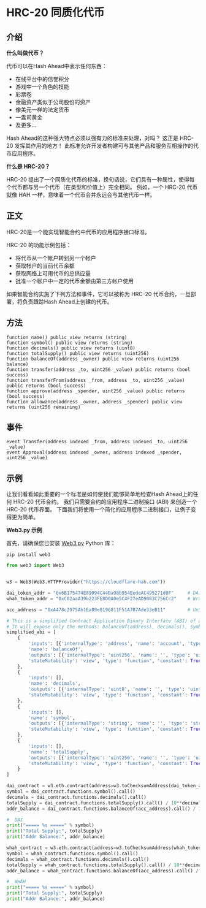 # HRC-20 同质化代币

## 介绍 <a href="#introduction" id="introduction"></a>

**什么叫做代币？**

代币可以在Hash Ahead中表示任何东西：

* 在线平台中的信誉积分
* 游戏中一个角色的技能
* 彩票卷
* 金融资产类似于公司股份的资产
* 像美元一样的法定货币
* 一盎司黄金
* 及更多...

Hash Ahead的这种强大特点必须以强有力的标准来处理，对吗？ 这正是 HRC-20 发挥其作用的地方！ 此标准允许开发者构建可与其他产品和服务互相操作的代币应用程序。

**什么是 HRC-20？**

HRC-20 提出了一个同质化代币的标准，换句话说，它们具有一种属性，使得每个代币都与另一个代币（在类型和价值上）完全相同。 例如，一个 HRC-20 代币就像 HAH 一样，意味着一个代币会并永远会与其他代币一样。

## 正文

HRC-20是一个能实现智能合约中代币的应用程序接口标准。

HRC-20 的功能示例包括：

* 将代币从一个帐户转到另一个帐户
* 获取帐户的当前代币余额
* 获取网络上可用代币的总供应量
* 批准一个帐户中一定的代币金额由第三方帐户使用

如果智能合约实施了下列方法和事件，它可以被称为 HRC-20 代币合约，一旦部署，将负责跟踪Hash Ahead上创建的代币。

## 方法

```
function name() public view returns (string)
function symbol() public view returns (string)
function decimals() public view returns (uint8)
function totalSupply() public view returns (uint256)
function balanceOf(address _owner) public view returns (uint256 balance)
function transfer(address _to, uint256 _value) public returns (bool success)
function transferFrom(address _from, address _to, uint256 _value) public returns (bool success)
function approve(address _spender, uint256 _value) public returns (bool success)
function allowance(address _owner, address _spender) public view returns (uint256 remaining)
```

## 事件

```
event Transfer(address indexed _from, address indexed _to, uint256 _value)
event Approval(address indexed _owner, address indexed _spender, uint256 _value)
```

## 示例

让我们看看如此重要的一个标准是如何使我们能够简单地检查Hash Ahead上的任何 HRC-20 代币合约。 我们只需要合约的应用程序二进制接口 (ABI) 来创造一个 HRC-20 代币界面。 下面我们将使用一个简化的应用程序二进制接口，让例子变得更为简单。

**Web3.py 示例**

首先，请确保您已安装 [Web3.py](https://web3py.readthedocs.io/en/stable/quickstart.html#installation) Python 库：

```
pip install web3
```

```python
from web3 import Web3


w3 = Web3(Web3.HTTPProvider("https://cloudflare-hah.com"))

dai_token_addr = "0x6B175474E89094C44Da98b954EedeAC495271d0F"     # DAI
whah_token_addr = "0xC02aaA39b223FE8D0A0e5C4F27eAD9083C756Cc2"    # Wrapped WHAH

acc_address = "0xA478c2975Ab1Ea89e8196811F51A7B7Ade33eB11"        # Uniswap V2: DAI 2

# This is a simplified Contract Application Binary Interface (ABI) of an HRC-20 Token Contract.
# It will expose only the methods: balanceOf(address), decimals(), symbol() and totalSupply()
simplified_abi = [
    {
        'inputs': [{'internalType': 'address', 'name': 'account', 'type': 'address'}],
        'name': 'balanceOf',
        'outputs': [{'internalType': 'uint256', 'name': '', 'type': 'uint256'}],
        'stateMutability': 'view', 'type': 'function', 'constant': True
    },
    {
        'inputs': [],
        'name': 'decimals',
        'outputs': [{'internalType': 'uint8', 'name': '', 'type': 'uint8'}],
        'stateMutability': 'view', 'type': 'function', 'constant': True
    },
    {
        'inputs': [],
        'name': 'symbol',
        'outputs': [{'internalType': 'string', 'name': '', 'type': 'string'}],
        'stateMutability': 'view', 'type': 'function', 'constant': True
    },
    {
        'inputs': [],
        'name': 'totalSupply',
        'outputs': [{'internalType': 'uint256', 'name': '', 'type': 'uint256'}],
        'stateMutability': 'view', 'type': 'function', 'constant': True
    }
]

dai_contract = w3.eth.contract(address=w3.toChecksumAddress(dai_token_addr), abi=simplified_abi)
symbol = dai_contract.functions.symbol().call()
decimals = dai_contract.functions.decimals().call()
totalSupply = dai_contract.functions.totalSupply().call() / 10**decimals
addr_balance = dai_contract.functions.balanceOf(acc_address).call() / 10**decimals

#  DAI
print("===== %s =====" % symbol)
print("Total Supply:", totalSupply)
print("Addr Balance:", addr_balance)

whah_contract = w3.eth.contract(address=w3.toChecksumAddress(whah_token_addr), abi=simplified_abi)
symbol = whah_contract.functions.symbol().call()
decimals = whah_contract.functions.decimals().call()
totalSupply = whah_contract.functions.totalSupply().call() / 10**decimals
addr_balance = whah_contract.functions.balanceOf(acc_address).call() / 10**decimals

#  WHAH
print("===== %s =====" % symbol)
print("Total Supply:", totalSupply)
print("Addr Balance:", addr_balance)
```
